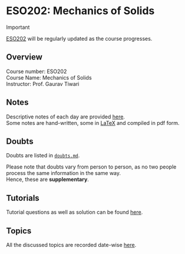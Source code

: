 # ESO202: Mechanics of Solids

> [!IMPORTANT]
> [ESO202](https://github.com/tanvincible/iitk/tree/main/sem4/ESO202) will be regularly updated as the course progresses.

## Overview

Course number: ESO202  
Course Name: Mechanics of Solids  
Instructor: Prof. Gaurav Tiwari

## Notes

Descriptive notes of each day are provided [here]().  
Some notes are hand-written, some in [LaTeX](https://www.latex-project.org/) and compiled in pdf form.

<!--TODO: Add Notes-->

## Doubts

Doubts are listed in [`doubts.md`](https://github.com/tanvincible/iitk/tree/main/sem4/ESO202/doubts.md).

Please note that doubts vary from person to person, as no two people process the same information in the same way.  
Hence, these are **supplementary**.

## Tutorials

Tutorial questions as well as solution can be found [here](https://github.com/tanvincible/iitk/tree/main/sem4/ESO202/tutorials).

## Topics

All the discussed topics are recorded date-wise [here](https://github.com/tanvincible/iitk/tree/main/sem4/ESO202/topics.md).